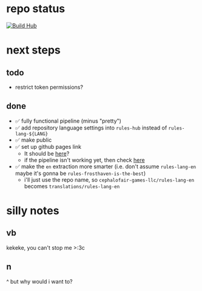 # repo status
[![Build Hub](https://github.com/cephalofair-games-llc/rules-hub/actions/workflows/build-hub.yml/badge.svg?branch=main)](https://github.com/cephalofair-games-llc/rules-hub/actions/workflows/build-hub.yml)

# next steps

## todo
- restrict token permissions?

## done
- ✅ fully functional pipeline (minus "pretty")
- ✅ add repository language settings into `rules-hub` instead of `rules-lang-${LANG}`
- ✅ make public
- ✅ set up github pages link
    - It should be [here](https://cephalofair-games-llc.github.io/rules-hub/)?
    - if the pipeline isn't working yet, then check [here](https://cephalofair-games-llc.github.io/rules-hub/status.md)
- ✅ make the `en` extraction more smarter (i.e. don't assume `rules-lang-en` maybe it's gonna be `rules-frosthaven-is-the-best`)
    - i'll just use the repo name, so `cephalofair-games-llc/rules-lang-en` becomes `translations/rules-lang-en`


# silly notes

## vb
kekeke, you can't stop me >:3c

## n
^ but why would i want to?
